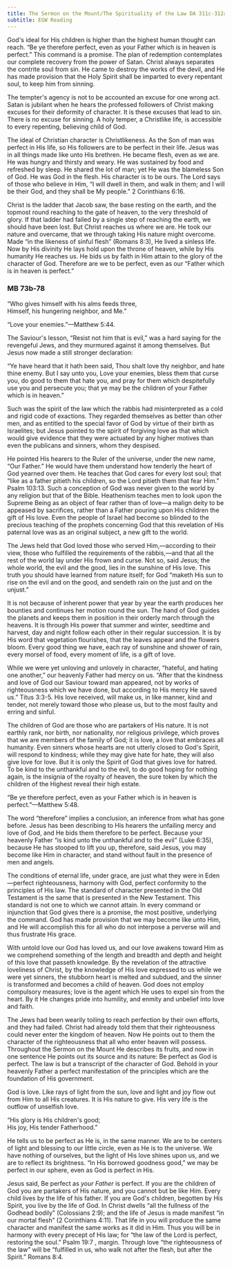 ```yaml
---
title: The Sermon on the Mount/The Spirituality of the Law DA 311c-312a; MB 73b-78
subtitle: EGW Reading
---
```


God's ideal for His children is higher than the highest human thought can reach. “Be ye therefore perfect, even as your Father which is in heaven is perfect.” This command is a promise. The plan of redemption contemplates our complete recovery from the power of Satan. Christ always separates the contrite soul from sin. He came to destroy the works of the devil, and He has made provision that the Holy Spirit shall be imparted to every repentant soul, to keep him from sinning.

The tempter's agency is not to be accounted an excuse for one wrong act. Satan is jubilant when he hears the professed followers of Christ making excuses for their deformity of character. It is these excuses that lead to sin. There is no excuse for sinning. A holy temper, a Christlike life, is accessible to every repenting, believing child of God.

The ideal of Christian character is Christlikeness. As the Son of man was perfect in His life, so His followers are to be perfect in their life. Jesus was in all things made like unto His brethren. He became flesh, even as we are. He was hungry and thirsty and weary. He was sustained by food and refreshed by sleep. He shared the lot of man; yet He was the blameless Son of God. He was God in the flesh. His character is to be ours. The Lord says of those who believe in Him, “I will dwell in them, and walk in them; and I will be their God, and they shall be My people.” 2 Corinthians 6:16.

Christ is the ladder that Jacob saw, the base resting on the earth, and the topmost round reaching to the gate of heaven, to the very threshold of glory. If that ladder had failed by a single step of reaching the earth, we should have been lost. But Christ reaches us where we are. He took our nature and overcame, that we through taking His nature might overcome. Made “in the likeness of sinful flesh” (Romans 8:3), He lived a sinless life. Now by His divinity He lays hold upon the throne of heaven, while by His humanity He reaches us. He bids us by faith in Him attain to the glory of the character of God. Therefore are we to be perfect, even as our “Father which is in heaven is perfect.”

### MB 73b-78

“Who gives himself with his alms feeds three,\
Himself, his hungering neighbor, and Me.”

“Love your enemies.”—Matthew 5:44.

The Saviour's lesson, “Resist not him that is evil,” was a hard saying for the revengeful Jews, and they murmured against it among themselves. But Jesus now made a still stronger declaration:

“Ye have heard that it hath been said, Thou shalt love thy neighbor, and hate thine enemy. But I say unto you, Love your enemies, bless them that curse you, do good to them that hate you, and pray for them which despitefully use you and persecute you; that ye may be the children of your Father which is in heaven.”

Such was the spirit of the law which the rabbis had misinterpreted as a cold and rigid code of exactions. They regarded themselves as better than other men, and as entitled to the special favor of God by virtue of their birth as Israelites; but Jesus pointed to the spirit of forgiving love as that which would give evidence that they were actuated by any higher motives than even the publicans and sinners, whom they despised.

He pointed His hearers to the Ruler of the universe, under the new name, “Our Father.” He would have them understand how tenderly the heart of God yearned over them. He teaches that God cares for every lost soul; that “like as a father pitieth his children, so the Lord pitieth them that fear Him.” Psalm 103:13. Such a conception of God was never given to the world by any religion but that of the Bible. Heathenism teaches men to look upon the Supreme Being as an object of fear rather than of love—a malign deity to be appeased by sacrifices, rather than a Father pouring upon His children the gift of His love. Even the people of Israel had become so blinded to the precious teaching of the prophets concerning God that this revelation of His paternal love was as an original subject, a new gift to the world.

The Jews held that God loved those who served Him,—according to their view, those who fulfilled the requirements of the rabbis,—and that all the rest of the world lay under His frown and curse. Not so, said Jesus; the whole world, the evil and the good, lies in the sunshine of His love. This truth you should have learned from nature itself; for God “maketh His sun to rise on the evil and on the good, and sendeth rain on the just and on the unjust.”

It is not because of inherent power that year by year the earth produces her bounties and continues her motion round the sun. The hand of God guides the planets and keeps them in position in their orderly march through the heavens. It is through His power that summer and winter, seedtime and harvest, day and night follow each other in their regular succession. It is by His word that vegetation flourishes, that the leaves appear and the flowers bloom. Every good thing we have, each ray of sunshine and shower of rain, every morsel of food, every moment of life, is a gift of love.

While we were yet unloving and unlovely in character, “hateful, and hating one another,” our heavenly Father had mercy on us. “After that the kindness and love of God our Saviour toward man appeared, not by works of righteousness which we have done, but according to His mercy He saved us.” Titus 3:3-5. His love received, will make us, in like manner, kind and tender, not merely toward those who please us, but to the most faulty and erring and sinful.

The children of God are those who are partakers of His nature. It is not earthly rank, nor birth, nor nationality, nor religious privilege, which proves that we are members of the family of God; it is love, a love that embraces all humanity. Even sinners whose hearts are not utterly closed to God's Spirit, will respond to kindness; while they may give hate for hate, they will also give love for love. But it is only the Spirit of God that gives love for hatred. To be kind to the unthankful and to the evil, to do good hoping for nothing again, is the insignia of the royalty of heaven, the sure token by which the children of the Highest reveal their high estate.

“Be ye therefore perfect, even as your Father which is in heaven is perfect.”—Matthew 5:48.

The word “therefore” implies a conclusion, an inference from what has gone before. Jesus has been describing to His hearers the unfailing mercy and love of God, and He bids them therefore to be perfect. Because your heavenly Father “is kind unto the unthankful and to the evil” (Luke 6:35), because He has stooped to lift you up, therefore, said Jesus, you may become like Him in character, and stand without fault in the presence of men and angels.

The conditions of eternal life, under grace, are just what they were in Eden—perfect righteousness, harmony with God, perfect conformity to the principles of His law. The standard of character presented in the Old Testament is the same that is presented in the New Testament. This standard is not one to which we cannot attain. In every command or injunction that God gives there is a promise, the most positive, underlying the command. God has made provision that we may become like unto Him, and He will accomplish this for all who do not interpose a perverse will and thus frustrate His grace.

With untold love our God has loved us, and our love awakens toward Him as we comprehend something of the length and breadth and depth and height of this love that passeth knowledge. By the revelation of the attractive loveliness of Christ, by the knowledge of His love expressed to us while we were yet sinners, the stubborn heart is melted and subdued, and the sinner is transformed and becomes a child of heaven. God does not employ compulsory measures; love is the agent which He uses to expel sin from the heart. By it He changes pride into humility, and enmity and unbelief into love and faith.

The Jews had been wearily toiling to reach perfection by their own efforts, and they had failed. Christ had already told them that their righteousness could never enter the kingdom of heaven. Now He points out to them the character of the righteousness that all who enter heaven will possess. Throughout the Sermon on the Mount He describes its fruits, and now in one sentence He points out its source and its nature: Be perfect as God is perfect. The law is but a transcript of the character of God. Behold in your heavenly Father a perfect manifestation of the principles which are the foundation of His government.

God is love. Like rays of light from the sun, love and light and joy flow out from Him to all His creatures. It is His nature to give. His very life is the outflow of unselfish love.

“His glory is His children's good;\
His joy, His tender Fatherhood.”

He tells us to be perfect as He is, in the same manner. We are to be centers of light and blessing to our little circle, even as He is to the universe. We have nothing of ourselves, but the light of His love shines upon us, and we are to reflect its brightness. “In His borrowed goodness good,” we may be perfect in our sphere, even as God is perfect in His.

Jesus said, Be perfect as _your Father_ is perfect. If you are the children of God you are partakers of His nature, and you cannot but be like Him. Every child lives by the life of his father. If you are God's children, begotten by His Spirit, you live by the life of God. In Christ dwells “all the fullness of the Godhead bodily” (Colossians 2:9); and the life of Jesus is made manifest “in our mortal flesh” (2 Corinthians 4:11). That life in you will produce the same character and manifest the same works as it did in Him. Thus you will be in harmony with every precept of His law; for “the law of the Lord is perfect, restoring the soul.” Psalm 19:7 , margin. Through love “the righteousness of the law” will be “fulfilled in us, who walk not after the flesh, but after the Spirit.” Romans 8:4.